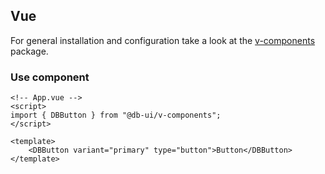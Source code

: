 ## Vue

For general installation and configuration take a look at the [v-components](https://www.npmjs.com/package/@db-ui/v-components) package.

### Use component

```vue App.vue
<!-- App.vue -->
<script>
import { DBButton } from "@db-ui/v-components";
</script>

<template>
	<DBButton variant="primary" type="button">Button</DBButton>
</template>
```
